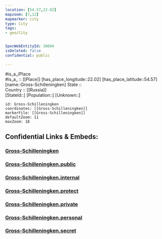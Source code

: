 ```yaml
---
location: [54.57,22.02] 
mapzoom: [7,12] 
mapmarker: city 
type: City
tags:
- geo/City


SpocWebEntityId: 30604
isDeleted: false
confidential: public

---
```

#is_a_/Place  
#is_a_ :: [[Place]] 
[has_place_longitude::22.02] 
[has_place_latitude::54.57] 
[name::Gross-Schilleningken] 
State ::  
Country :: [[Russia]]  
[StateId::] 
[Population::] 
[Unknown::] 


```leaflet
id: Gross-Schilleningken
coordinates: [[Gross-Schilleningken]] 
markerFile: [[Gross-Schilleningken]] 
defaultZoom: 11 
maxZoom: 18
```


## Confidential Links & Embeds: 

### [Gross-Schilleningken](/_Standards/Earth/Continent/Europe/Europe~East/Russia/Russia~NorthWest/Kaliningrad~Oblast/City/Gross-Schilleningken.md) 

### [Gross-Schilleningken.public](/_public/Earth/Continent/Europe/Europe~East/Russia/Russia~NorthWest/Kaliningrad~Oblast/City/Gross-Schilleningken.public.md) 

### [Gross-Schilleningken.internal](/_internal/Earth/Continent/Europe/Europe~East/Russia/Russia~NorthWest/Kaliningrad~Oblast/City/Gross-Schilleningken.internal.md) 

### [Gross-Schilleningken.protect](/_protect/Earth/Continent/Europe/Europe~East/Russia/Russia~NorthWest/Kaliningrad~Oblast/City/Gross-Schilleningken.protect.md) 

### [Gross-Schilleningken.private](/_private/Earth/Continent/Europe/Europe~East/Russia/Russia~NorthWest/Kaliningrad~Oblast/City/Gross-Schilleningken.private.md) 

### [Gross-Schilleningken.personal](/_personal/Earth/Continent/Europe/Europe~East/Russia/Russia~NorthWest/Kaliningrad~Oblast/City/Gross-Schilleningken.personal.md) 

### [Gross-Schilleningken.secret](/_secret/Earth/Continent/Europe/Europe~East/Russia/Russia~NorthWest/Kaliningrad~Oblast/City/Gross-Schilleningken.secret.md)

